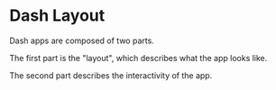 # Dash Layout

Dash apps are composed of two parts.

The first part is the "layout", which describes what the app looks like.

The second part describes the interactivity of the app.

